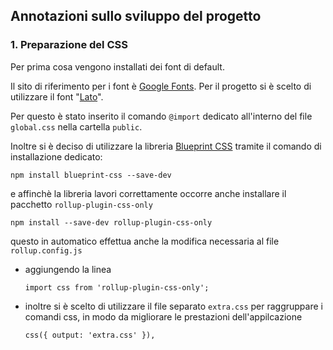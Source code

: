 ## Annotazioni sullo sviluppo del progetto

### 1. Preparazione del CSS
Per prima cosa vengono installati dei font di default.

Il sito di riferimento per i font è [Google Fonts](https://fonts.google.com).
Per il progetto si è scelto di utilizzare il font "[Lato](https://fonts.google.com/specimen/Lato?query=Lato#standard-styles)".

Per questo è stato inserito il comando `@import` dedicato all'interno del file `global.css` nella cartella `public`.

Inoltre si è deciso di utilizzare la libreria [Blueprint CSS](https://blueprintcss.dev) tramite il comando di installazione dedicato:

```
npm install blueprint-css --save-dev
```

e affinchè la libreria lavori correttamente occorre anche installare il pacchetto `rollup-plugin-css-only`

```
npm install --save-dev rollup-plugin-css-only
```
questo in automatico effettua anche la modifica necessaria al file `rollup.config.js`  
- aggiungendo la linea 

  `import css from 'rollup-plugin-css-only';`

- inoltre si è scelto di utilizzare il file separato `extra.css` per raggruppare i comandi css, in modo da migliorare le prestazioni dell'appilcazione

  `css({ output: 'extra.css' }),`

